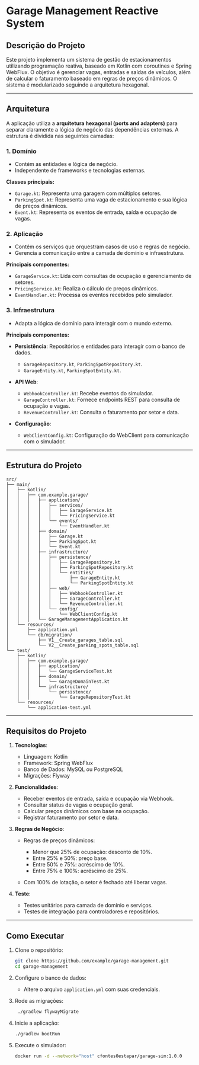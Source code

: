 # Garage Management Reactive System

## **Descrição do Projeto**

Este projeto implementa um sistema de gestão de estacionamentos utilizando programação reativa, baseado em Kotlin com coroutines e Spring WebFlux. O objetivo é gerenciar vagas, entradas e saídas de veículos, além de calcular o faturamento baseado em regras de preços dinâmicos. O sistema é modularizado seguindo a arquitetura hexagonal.

---

## **Arquitetura**

A aplicação utiliza a **arquitetura hexagonal (ports and adapters)** para separar claramente a lógica de negócio das dependências externas. A estrutura é dividida nas seguintes camadas:

### 1. **Domínio**

* Contém as entidades e lógica de negócio.
* Independente de frameworks e tecnologias externas.

**Classes principais:**

* `Garage.kt`: Representa uma garagem com múltiplos setores.
* `ParkingSpot.kt`: Representa uma vaga de estacionamento e sua lógica de preços dinâmicos.
* `Event.kt`: Representa os eventos de entrada, saída e ocupação de vagas.

### 2. **Aplicação**

* Contém os serviços que orquestram casos de uso e regras de negócio.
* Gerencia a comunicação entre a camada de domínio e infraestrutura.

**Principais componentes:**

* `GarageService.kt`: Lida com consultas de ocupação e gerenciamento de setores.
* `PricingService.kt`: Realiza o cálculo de preços dinâmicos.
* `EventHandler.kt`: Processa os eventos recebidos pelo simulador.

### 3. **Infraestrutura**

* Adapta a lógica de domínio para interagir com o mundo externo.

**Principais componentes:**

* **Persistência**: Repositórios e entidades para interagir com o banco de dados.

    * `GarageRepository.kt`, `ParkingSpotRepository.kt`.
    * `GarageEntity.kt`, `ParkingSpotEntity.kt`.
* **API Web**:

    * `WebhookController.kt`: Recebe eventos do simulador.
    * `GarageController.kt`: Fornece endpoints REST para consulta de ocupação e vagas.
    * `RevenueController.kt`: Consulta o faturamento por setor e data.
* **Configuração**:

    * `WebClientConfig.kt`: Configuração do WebClient para comunicação com o simulador.

---

## **Estrutura do Projeto**

```
src/
├── main/
│   ├── kotlin/
│   │   ├── com.example.garage/
│   │   │   ├── application/
│   │   │   │   ├── services/
│   │   │   │   │   ├── GarageService.kt
│   │   │   │   │   └── PricingService.kt
│   │   │   │   └── events/
│   │   │   │       └── EventHandler.kt
│   │   │   ├── domain/
│   │   │   │   ├── Garage.kt
│   │   │   │   ├── ParkingSpot.kt
│   │   │   │   └── Event.kt
│   │   │   ├── infrastructure/
│   │   │   │   ├── persistence/
│   │   │   │   │   ├── GarageRepository.kt
│   │   │   │   │   ├── ParkingSpotRepository.kt
│   │   │   │   │   └── entities/
│   │   │   │   │       ├── GarageEntity.kt
│   │   │   │   │       └── ParkingSpotEntity.kt
│   │   │   │   ├── web/
│   │   │   │   │   ├── WebhookController.kt
│   │   │   │   │   ├── GarageController.kt
│   │   │   │   │   └── RevenueController.kt
│   │   │   │   └── config/
│   │   │   │       └── WebClientConfig.kt
│   │   │   └── GarageManagementApplication.kt
│   └── resources/
│       ├── application.yml
│       └── db/migration/
│           ├── V1__Create_garages_table.sql
│           └── V2__Create_parking_spots_table.sql
└── test/
    ├── kotlin/
    │   ├── com.example.garage/
    │   │   ├── application/
    │   │   │   └── GarageServiceTest.kt
    │   │   ├── domain/
    │   │   │   └── GarageDomainTest.kt
    │   │   └── infrastructure/
    │   │       └── persistence/
    │   │           └── GarageRepositoryTest.kt
    └── resources/
        └── application-test.yml
```

---

## **Requisitos do Projeto**

1. **Tecnologias**:

    * Linguagem: Kotlin
    * Framework: Spring WebFlux
    * Banco de Dados: MySQL ou PostgreSQL
    * Migrações: Flyway

2. **Funcionalidades**:

    * Receber eventos de entrada, saída e ocupação via Webhook.
    * Consultar status de vagas e ocupação geral.
    * Calcular preços dinâmicos com base na ocupação.
    * Registrar faturamento por setor e data.

3. **Regras de Negócio**:

    * Regras de preços dinâmicos:

        * Menor que 25% de ocupação: desconto de 10%.
        * Entre 25% e 50%: preço base.
        * Entre 50% e 75%: acréscimo de 10%.
        * Entre 75% e 100%: acréscimo de 25%.
    * Com 100% de lotação, o setor é fechado até liberar vagas.

4. **Teste**:

    * Testes unitários para camada de domínio e serviços.
    * Testes de integração para controladores e repositórios.

---

## **Como Executar**

1. Clone o repositório:

   ```bash
   git clone https://github.com/example/garage-management.git
   cd garage-management
   ```

2. Configure o banco de dados:

    * Altere o arquivo `application.yml` com suas credenciais.

3. Rode as migrações:

   ```bash
    ./gradlew flywayMigrate
   ```

4. Inicie a aplicação:

    ```bash
    ./gradlew bootRun
    ```

5. Execute o simulador:

    ```bash
    docker run -d --network="host" cfontes0estapar/garage-sim:1.0.0
    ```
